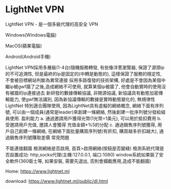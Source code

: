 # LightNet VPN


LightNet VPN - 是一個多級代理的高安全 VPN

Windows(Windows電腦)

MacOS(蘋果電腦)

Android(Android手機)

LightNet VPN採用多層級(1-4台)隨機服務轉發, 有些像洋蔥瀏覽器, 保證了源頭ip的不可追溯性, 但是最終的ip是固定的(中轉是動態的), 這樣保證了服務的穩定性, 不會被目標網站判斷為異常連接
採用多路復發的技術架構, 好處是不會因為某個中繼ip被gwf牆了之後,造成網絡不可使用, 就算某個ip被牆了, 他會自動實時的使用沒有被牆的ip連接過去
新研發的數據傳輸協議, 非開源協議, 新協議具有動態加密傳輸能力, 使gwf無法識別, 因為新協議傳輸的數據是實時動態變化的, 無規律性
LightNet 特別適合團隊使用, 因為LightNet具有虛擬的網絡概念, 網絡下面有序列號, 可以由一個成員(通常是leader)來創建一條網絡, 然後創建一批序列號分發給組員使用.
盈利能力 a. 通過邀請用戶獲得光幣(1光幣=1美元), 可以用於抵扣費用 b. 受邀請用戶充值, 邀請人會獲得 充值金額*%5的分配 c. 通過銷售序列號獲得, 用戶自己創建一條網絡, 在網絡下面批量購買序列號(有折扣, 購買越多折扣越大), 通過銷售序列號賺取差價
常見問題

不能連接翻牆
檢測網絡是否啟用, 首頁>啟用網絡(按鈕是否變綠)
檢測系統代理是否設置成功: http,socks代理(主機:127.0.0.1, 端口:1080)
window系統如果裝了安全軟件(360衛士等, 如果安裝, 需要先退出, 否則會攔截應用,造成不能翻牆)

Home:     https://www.lightnet.ml

download: https://www.lightnet.ml/public/dl.html
